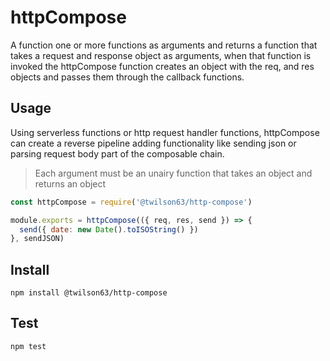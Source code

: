 # httpCompose

A function one or more functions as arguments and returns a function that takes a request and response object as arguments, when that function is invoked the httpCompose function creates an object with the req, and res objects and passes them through the callback functions.

## Usage

Using serverless functions or http request handler functions, httpCompose can create a reverse pipeline
adding functionality like sending json or parsing request body part of the composable chain.

> Each argument must be an unairy function that takes an object and returns an object

```js
const httpCompose = require('@twilson63/http-compose')

module.exports = httpCompose(({ req, res, send }) => {
  send({ date: new Date().toISOString() })
}, sendJSON)
```

## Install

```
npm install @twilson63/http-compose
```

## Test

```
npm test
```

